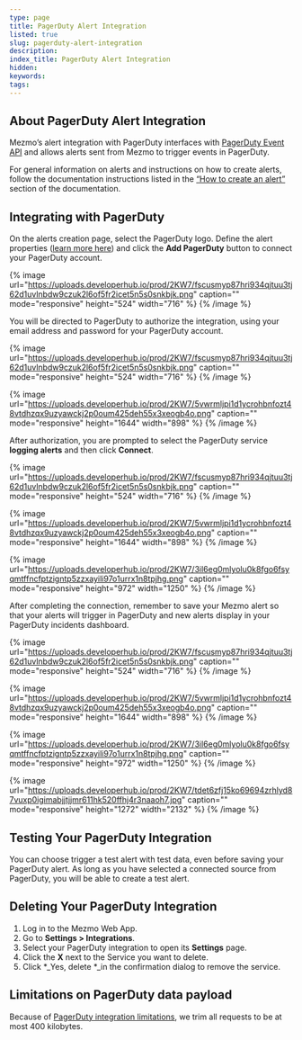 ```yaml
---
type: page
title: PagerDuty Alert Integration
listed: true
slug: pagerduty-alert-integration
description: 
index_title: PagerDuty Alert Integration
hidden: 
keywords: 
tags: 
---
```




## About PagerDuty Alert Integration

Mezmo’s alert integration with PagerDuty interfaces with  [PagerDuty Event API](https://developer.pagerduty.com/docs/events-api-v2/overview/) and allows alerts sent from Mezmo to trigger events in PagerDuty.

For general information on alerts and instructions on how to create alerts, follow the documentation instructions listed in the [“How to create an alert”](/docs/alerts#how-to-create-an-alert) section of the documentation.

## Integrating with PagerDuty

On the alerts creation page, select the PagerDuty logo. Define the alert properties ([learn more here](/docs/alerts#types-of-alerts)) and click the **Add PagerDuty** button to connect your PagerDuty account.



{% image url="https://uploads.developerhub.io/prod/2KW7/fscusmyp87hri934qjtuu3tj62d1uvlnbdw9czuk2l6of5fr2icet5n5s0snkbjk.png" caption="" mode="responsive" height="524" width="716" %}
{% /image %}



You will be directed to PagerDuty to authorize the integration, using your email address and password for your PagerDuty account.



{% image url="https://uploads.developerhub.io/prod/2KW7/fscusmyp87hri934qjtuu3tj62d1uvlnbdw9czuk2l6of5fr2icet5n5s0snkbjk.png" caption="" mode="responsive" height="524" width="716" %}
{% /image %}





{% image url="https://uploads.developerhub.io/prod/2KW7/5vwrmljpi1d1ycrohbnfozt48vtdhzqx9uzyawckj2p0oum425deh55x3xeogb4o.png" caption="" mode="responsive" height="1644" width="898" %}
{% /image %}



After authorization, you are prompted to select the PagerDuty service **logging alerts** and then click **Connect**.



{% image url="https://uploads.developerhub.io/prod/2KW7/fscusmyp87hri934qjtuu3tj62d1uvlnbdw9czuk2l6of5fr2icet5n5s0snkbjk.png" caption="" mode="responsive" height="524" width="716" %}
{% /image %}





{% image url="https://uploads.developerhub.io/prod/2KW7/5vwrmljpi1d1ycrohbnfozt48vtdhzqx9uzyawckj2p0oum425deh55x3xeogb4o.png" caption="" mode="responsive" height="1644" width="898" %}
{% /image %}





{% image url="https://uploads.developerhub.io/prod/2KW7/3il6eg0mlyolu0k8fgo6fsyqmtffncfptzigntp5zzxayili97o1urrx1n8tpjhg.png" caption="" mode="responsive" height="972" width="1250" %}
{% /image %}



After completing the connection, remember to save your Mezmo alert so that your alerts will trigger in PagerDuty and new alerts display in your PagerDuty incidents dashboard.



{% image url="https://uploads.developerhub.io/prod/2KW7/fscusmyp87hri934qjtuu3tj62d1uvlnbdw9czuk2l6of5fr2icet5n5s0snkbjk.png" caption="" mode="responsive" height="524" width="716" %}
{% /image %}





{% image url="https://uploads.developerhub.io/prod/2KW7/5vwrmljpi1d1ycrohbnfozt48vtdhzqx9uzyawckj2p0oum425deh55x3xeogb4o.png" caption="" mode="responsive" height="1644" width="898" %}
{% /image %}





{% image url="https://uploads.developerhub.io/prod/2KW7/3il6eg0mlyolu0k8fgo6fsyqmtffncfptzigntp5zzxayili97o1urrx1n8tpjhg.png" caption="" mode="responsive" height="972" width="1250" %}
{% /image %}





{% image url="https://uploads.developerhub.io/prod/2KW7/tdet6zfj15ko69694zrhlyd87vuxp0igimabjjtjjmr611hk520ffhj4r3naaoh7.jpg" caption="" mode="responsive" height="1272" width="2132" %}
{% /image %}



## Testing Your PagerDuty Integration

You can choose trigger a test alert with test data, even before saving your PagerDuty alert. As long as you have selected a connected source from PagerDuty, you will be able to create a test alert.

## Deleting Your PagerDuty Integration

1. Log in to the Mezmo Web App.
2. Go to **Settings &gt; Integrations**.
3. Select your PagerDuty integration to open its **Settings** page.
4. Click the **X** next to the Service you want to delete.
5. Click *_Yes, delete *_in the confirmation dialog to remove the service.

## Limitations on PagerDuty data payload

Because of [PagerDuty integration limitations](https://developer.pagerduty.com/docs/events-api-v2/overview/), we trim all requests to be at most 400 kilobytes.




